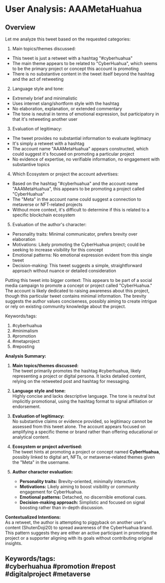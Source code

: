 # User Analysis: AAAMetaHuahua

## Overview

<think>
Let me analyze this tweet based on the requested categories:

1. Main topics/themes discussed:
- This tweet is just a retweet with a hashtag "#cyberhuahua"
- The main theme appears to be related to "CyberHuahua", which seems to be the primary project or concept this account is promoting
- There is no substantive content in the tweet itself beyond the hashtag and the act of retweeting

2. Language style and tone:
- Extremely brief and minimalistic
- Uses internet slang/shortform style with the hashtag
- No elaboration, explanation, or extended commentary
- The tone is neutral in terms of emotional expression, but participatory in that it's retweeting another user

3. Evaluation of legitimacy:
- The tweet provides no substantial information to evaluate legitimacy
- It's simply a retweet with a hashtag
- The account name "AAAMetaHuahua" appears constructed, which could suggest it's focused on promoting a particular project
- No evidence of expertise, no verifiable information, no engagement with substantive topics

4. Which Ecosystem or project the account advertises:
- Based on the hashtag "#cyberhuahua" and the account name "AAAMetaHuahua", this appears to be promoting a project called "CyberHuahua"
- The "Meta" in the account name could suggest a connection to metaverse or NFT-related projects
- Without more context, it's difficult to determine if this is related to a specific blockchain ecosystem

5. Evaluation of the author's character:
- Personality traits: Minimal communicator, prefers brevity over elaboration
- Motivations: Likely promoting the CyberHuahua project; could be seeking to increase visibility for this concept
- Emotional patterns: No emotional expression evident from this single tweet
- Decision-making: This tweet suggests a simple, straightforward approach without nuance or detailed consideration

Putting this tweet into bigger context:
This appears to be part of a social media campaign to promote a concept or project called "CyberHuahua." The account is likely dedicated to raising awareness about this project, though this particular tweet contains minimal information. The brevity suggests the author values conciseness, possibly aiming to create intrigue or rely on existing community knowledge about the project.

Keywords/tags:
1. #cyberhuahua
2. #minimalism
3. #promotion
4. #metaproject
5. #reposting
</think>

**Analysis Summary:**

1. **Main topics/themes discussed:**  
The tweet primarily promotes the hashtag #cyberhuahua, likely representing a project or digital persona. It lacks detailed content, relying on the retweeted post and hashtag for messaging.

2. **Language style and tone:**  
Highly concise and lacks descriptive language. The tone is neutral but implicitly promotional, using the hashtag format to signal affiliation or endorsement.

3. **Evaluation of legitimacy:**  
No substantive claims or evidence provided, so legitimacy cannot be assessed from this tweet alone. The account appears focused on amplifying a specific theme or brand rather than offering educational or analytical content.

4. **Ecosystem or project advertised:**  
The tweet hints at promoting a project or concept named **CyberHuahua**, possibly linked to digital art, NFTs, or metaverse-related themes given the "Meta" in the username.

5. **Author character evaluation:**
   - **Personality traits:** Brevity-oriented, minimally interactive.
   - **Motivations:** Likely aiming to boost visibility or community engagement for CyberHuahua.
   - **Emotional patterns:** Detached, no discernible emotional cues.
   - **Decision-making approach:** Simplistic and focused on signal boosting rather than in-depth discussion.

**Contextualized Intentions:**  
As a retweet, the author is attempting to piggyback on another user's content (ShutenDoji20) to spread awareness of the CyberHuahua brand. This pattern suggests they are either an active participant in promoting the project or a supporter aligning with its goals without contributing original insights.

**Keywords/tags:**  
#cyberhuahua #promotion #repost #digitalproject #metaverse
---
